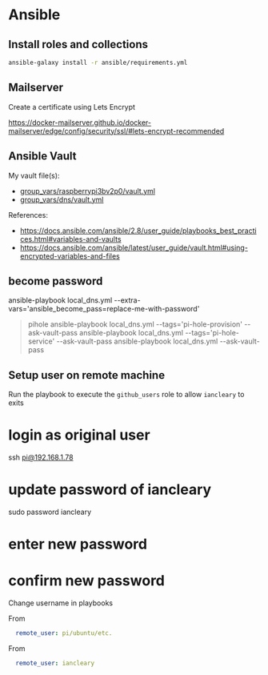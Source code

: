 # Ansible

## Install roles and collections

```bash
ansible-galaxy install -r ansible/requirements.yml
```

## Mailserver

Create a certificate using Lets Encrypt

https://docker-mailserver.github.io/docker-mailserver/edge/config/security/ssl/#lets-encrypt-recommended


## Ansible Vault

My vault file(s):

* [group_vars/raspberrypi3bv2p0/vault.yml](group_vars/raspberrypi3bv2p0/vault.yml)
* [group_vars/dns/vault.yml](group_vars/dns-local/vault.yml)

References:

* <https://docs.ansible.com/ansible/2.8/user_guide/playbooks_best_practices.html#variables-and-vaults>
* <https://docs.ansible.com/ansible/latest/user_guide/vault.html#using-encrypted-variables-and-files>


## become password
ansible-playbook local_dns.yml --extra-vars='ansible_become_pass=replace-me-with-password'

> pihole
> ansible-playbook local_dns.yml --tags='pi-hole-provision' --ask-vault-pass
> ansible-playbook local_dns.yml --tags='pi-hole-service' --ask-vault-pass
> ansible-playbook local_dns.yml --ask-vault-pass

## Setup user on remote machine

Run the playbook to execute the `github_users` role to allow `iancleary` to exits

# login as original user
ssh pi@192.168.1.78

# update password of iancleary
sudo password iancleary
# enter new password
# confirm new password

Change username in playbooks

From
```yaml
  remote_user: pi/ubuntu/etc.
```


From
```yaml
  remote_user: iancleary
```
